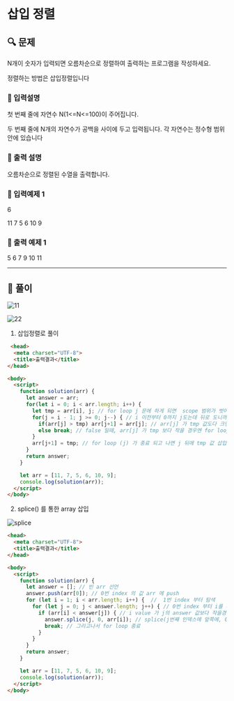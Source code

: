# 삽입 정렬

## 🔍 문제

N개이 숫자가 입력되면 오름차순으로 정렬하여 출력하는 프로그램을 작성하세요.

정렬하는 방법은 삽입정렬입니다

### 🔹 입력설명

첫 번째 줄에 자연수 N(1<=N<=100)이 주어집니다.

두 번째 줄에 N개의 자연수가 공백을 사이에 두고 입력됩니다. 각 자연수는 정수형 범위 안에 있습니다

### 🔹 출력 설명

오름차순으로 정렬된 수열을 출력합니다.

### 🔹 입력예제 1

6 

11 7 5 6 10 9

### 🔹 출력 예제 1

5 6 7 9 10 11

---

## 📌 풀이

![11](https://user-images.githubusercontent.com/28912774/118904256-7702dd80-b954-11eb-9553-2c0f99955c73.jpg)


![22](https://user-images.githubusercontent.com/28912774/118904258-779b7400-b954-11eb-9495-a81d7fd4b31d.jpg)



1. 삽입정렬로 풀이

```html
 <head>
  <meta charset="UTF-8">
  <title>출력결과</title>
</head>

<body>
  <script>
    function solution(arr) {
      let answer = arr;
      for(let i = 0; i < arr.length; i++) {
        let tmp = arr[i], j; // for loop j 문에 하게 되면  scope 범위가 벗어나기 때문에 for loop (j) 시작하기 전에 변수 선언
        for(j = i - 1; j >= 0; j--) { // i 이전부터 0까지 j도는데 뒤로 도니까 j--
          if(arr[j] > tmp) arr[j+1] = arr[j]; // arr[j] 가 tmp 값도다 크면 j 뒤에 값에 복사하면 서 쭉 진행
          else break; // false 일때, arr[j] 가 tmp 보다 작을 경우엔 for loop 종료 
        }
        arr[j+1] = tmp; // for loop (j) 가 종료 되고 나면 j 뒤에 tmp 값 삽입
      }
      return answer;
    }

    let arr = [11, 7, 5, 6, 10, 9];
    console.log(solution(arr));
  </script>
</body>
```

2. splice() 를 통한 array 삽입

![splice](https://user-images.githubusercontent.com/28912774/118901333-f5a84c80-b94d-11eb-84ea-3195eae7b25e.png)

```html
<head>
  <meta charset="UTF-8">
  <title>출력결과</title>
</head>

<body>
  <script>
    function solution(arr) {
      let answer = []; // 빈 arr 선언
      answer.push(arr[0]); // 0번 index 의 값 arr 에 push 
      for (let i = 1; i < arr.length; i++) {  //  1번 index 부터 탐색
        for (let j = 0; j < answer.length; j++) { // 0번 index 부터 i를 따라감 answer 의 크기 까지
          if (arr[i] < answer[j]) { // i value 가 j의 answer 값보다 작을경우
            answer.splice(j, 0, arr[i]); // splice(j번째 인덱스에 앞쪽에, 0은 삽입, arr[i]의 값을 삽입)
            break; // 그리고나서 for loop 종료
          }
        }
      }
      return answer;
    }

    let arr = [11, 7, 5, 6, 10, 9];
    console.log(solution(arr));
  </script>
</body>
```

